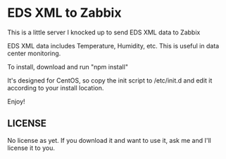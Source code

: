 EDS XML to Zabbix
=================

This is a little server I knocked up to send EDS XML data to Zabbix

EDS XML data includes Temperature, Humidity, etc. This is useful in
data center monitoring.

To install, download and run "npm install"

It's designed for CentOS, so copy the init script to /etc/init.d and edit
it according to your install location.

Enjoy!

LICENSE
-------

No license as yet. If you download it and want to use it, ask me and I'll
license it to you.
